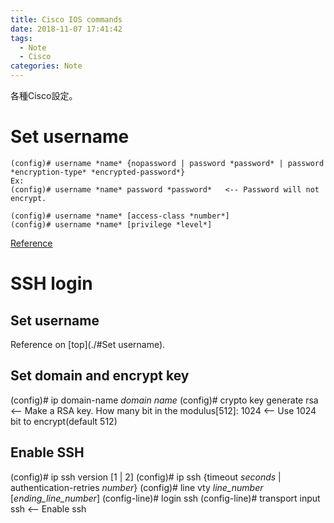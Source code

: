 ```yaml
---
title: Cisco IOS commands
date: 2018-11-07 17:41:42
tags:
  - Note
  - Cisco
categories: Note
---
```


各種Cisco設定。
<!-- More -->

#  Set username
```
(config)# username *name* {nopassword | password *password* | password *encryption-type* *encrypted-password*}
Ex:
(config)# username *name* password *password*   <-- Password will not encrypt.

(config)# username *name* [access-class *number*]
(config)# username *name* [privilege *level*]
```
[Reference](https://www.cisco.com/c/en/us/td/docs/ios/12_2/security/command/reference/fsecur_r/srfpass.html#username)

# SSH login
## Set username
Reference on [top](./#Set username).

## Set domain and encrypt key
(config)# ip domain-name *domain name*
(config)# crypto key generate rsa           <-- Make a RSA key.
How many bit in the modulus[512]: 1024      <-- Use 1024 bit to encrypt(default 512)

## Enable SSH
(config)# ip ssh version [1 | 2]
(config)# ip ssh {timeout *seconds* | authentication-retries *number*}
(config)# line vty *line_number* [*ending_line_number*]
(config-line)# login ssh
(config-line)# transport input ssh          <-- Enable ssh
